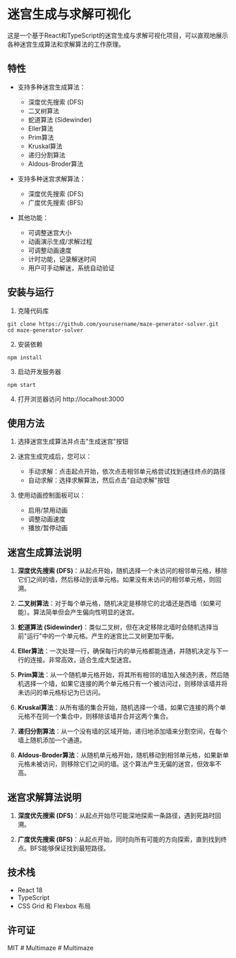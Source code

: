 # 迷宫生成与求解可视化

这是一个基于React和TypeScript的迷宫生成与求解可视化项目，可以直观地展示各种迷宫生成算法和求解算法的工作原理。

## 特性

- 支持多种迷宫生成算法：
  - 深度优先搜索 (DFS)
  - 二叉树算法
  - 蛇道算法 (Sidewinder)
  - Eller算法
  - Prim算法
  - Kruskal算法
  - 递归分割算法
  - Aldous-Broder算法

- 支持多种迷宫求解算法：
  - 深度优先搜索 (DFS)
  - 广度优先搜索 (BFS)

- 其他功能：
  - 可调整迷宫大小
  - 动画演示生成/求解过程
  - 可调整动画速度
  - 计时功能，记录解迷时间
  - 用户可手动解迷，系统自动验证

## 安装与运行

1. 克隆代码库
```
git clone https://github.com/yourusername/maze-generator-solver.git
cd maze-generator-solver
```

2. 安装依赖
```
npm install
```

3. 启动开发服务器
```
npm start
```

4. 打开浏览器访问 http://localhost:3000

## 使用方法

1. 选择迷宫生成算法并点击"生成迷宫"按钮
2. 迷宫生成完成后，您可以：
   - 手动求解：点击起点开始，依次点击相邻单元格尝试找到通往终点的路径
   - 自动求解：选择求解算法，然后点击"自动求解"按钮

3. 使用动画控制面板可以：
   - 启用/禁用动画
   - 调整动画速度
   - 播放/暂停动画

## 迷宫生成算法说明

1. **深度优先搜索 (DFS)**：从起点开始，随机选择一个未访问的相邻单元格，移除它们之间的墙，然后移动到该单元格。如果没有未访问的相邻单元格，则回溯。

2. **二叉树算法**：对于每个单元格，随机决定是移除它的北墙还是西墙（如果可能）。算法简单但会产生偏向性明显的迷宫。

3. **蛇道算法 (Sidewinder)**：类似二叉树，但在决定移除北墙时会随机选择当前"运行"中的一个单元格。产生的迷宫比二叉树更加平衡。

4. **Eller算法**：一次处理一行，确保每行内的单元格都能连通，并随机决定与下一行的连接。非常高效，适合生成大型迷宫。

5. **Prim算法**：从一个随机单元格开始，将其所有相邻的墙加入候选列表，然后随机选择一个墙，如果它连接的两个单元格只有一个被访问过，则移除该墙并将未访问的单元格标记为已访问。

6. **Kruskal算法**：从所有墙的集合开始，随机选择一个墙，如果它连接的两个单元格不在同一个集合中，则移除该墙并合并这两个集合。

7. **递归分割算法**：从一个没有墙的区域开始，递归地添加墙来分割空间，在每个墙上随机添加一个通道。

8. **Aldous-Broder算法**：从随机单元格开始，随机移动到相邻单元格，如果新单元格未被访问，则移除它们之间的墙。这个算法产生无偏的迷宫，但效率不高。

## 迷宫求解算法说明

1. **深度优先搜索 (DFS)**：从起点开始尽可能深地探索一条路径，遇到死路时回溯。

2. **广度优先搜索 (BFS)**：从起点开始，同时向所有可能的方向探索，直到找到终点。BFS能够保证找到最短路径。

## 技术栈

- React 18
- TypeScript
- CSS Grid 和 Flexbox 布局

## 许可证

MIT
#   M u l t i m a z e  
 #   M u l t i m a z e  
 